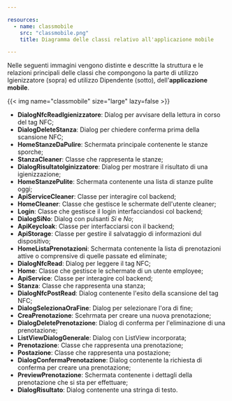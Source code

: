 ```yaml
---

resources:
  - name: classmobile
    src: "classmobile.png"
    title: Diagramma delle classi relativo all'applicazione mobile

---
```


Nelle seguenti immagini vengono distinte e descritte la struttura e le relazioni principali delle classi che compongono la parte di utilizzo Igienizzatore (sopra) ed utilizzo Dipendente (sotto), dell'**applicazione mobile**.</br>

{{< img name="classmobile" size="large" lazy=false >}}

- **DialogNfcReadIgienizzatore**: Dialog per avvisare della lettura in corso del tag NFC;
- **DialogDeleteStanza**: Dialog per chiedere conferma prima della scansione NFC;
- **HomeStanzeDaPulire**: Schermata principale contenente le stanze sporche;
- **StanzaCleaner**: Classe che rappresenta le stanze;
- **DialogRisultatoIginizzatore**: Dialog per mostrare il risultato di una igienizzazione;
- **HomeStanzePulite**: Schermata contenente una lista di stanze pulite oggi;
- **ApiServiceCleaner**: Classe per interagire col backend;
- **HomeCleaner**: Classe che gestisce le schermate dell'utente cleaner;
- **Login**: Classe che gestisce il login interfacciandosi col backend;
- **DialogSiNo**: Dialog con pulsanti *Si* e *No*;
- **ApiKeycloak**: Classe per interfacciarsi con il backend;
- **ApiStorage**: Classe per gestire il salvataggio di informazioni dul dispositivo;
- **HomeListaPrenotazioni**: Schermata contenente la lista di prenotazioni attive o comprensive di quelle passate ed eliminate;
- **DialogNfcRead**: Dialog per leggere il tag NFC;
- **Home**: Classe che gestisce le schermate di un utente employee;
- **ApiService**: Classe per interagire col backend;
- **Stanza**: Classe che rappresenta una stanza;
- **DialogNfcPostRead**: Dialog contenente l'esito della scansione del tag NFC;
- **DialogSelezionaOraFine**: Dialog per selezionare l'ora di fine;
- **CreaPrenotazione**: Scehrmata per creare una nuova prenotazione;
- **DialogDeletePrenotazione**: Dialog di conferma per l'eliminazione di una prenotazione;
- **ListViewDialogGenerale**: Dialog con ListView incorporata;
- **Prenotazione**: Classe che rappresenta una prenotazione;
- **Postazione**: Classe che rappresenta una postazione;
- **DialogConfermaPrenotazione**: Dialog contenente la richiesta di conferma per creare una prenotazione;
- **PreviewPrenotazione**: Schermata contenente i dettagli della prenotazione che si sta per effettuare;
- **DialogRisultato**: Dialog contenente una stringa di testo.
